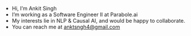 - Hi, I’m Ankit Singh
- I’m working as a Software Engineer II at Parabole.ai
- My interests lie in NLP & Causal AI, and would be happy to collaborate.
- You can reach me at anktsngh4@gmail.com

<!---
anktsngh/anktsngh is a ✨ special ✨ repository because its `README.md` (this file) appears on your GitHub profile.
You can click the Preview link to take a look at your changes.
--->
